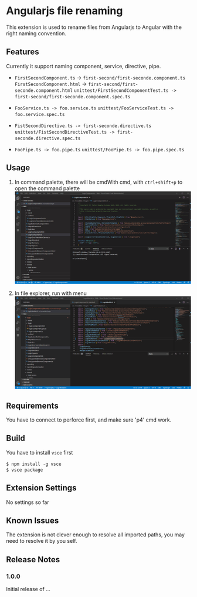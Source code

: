 # Angularjs file renaming

This extension is used to rename files from Angularjs to Angular with the right naming convention.

## Features

Currently it support naming component, service, directive, pipe.

* `FirstSecondComponent.ts` -> `first-second/first-seconde.component.ts`
`FirstSecondComponent.html` -> `first-second/first-seconde.component.html`
`unittest/FirstSecondComponentTest.ts -> first-second/first-seconde.component.spec.ts`

* `FooService.ts -> foo.service.ts`
  `unittest/FooServiceTest.ts -> foo.service.spec.ts`

* `FistSecondDirective.ts -> first-seconde.directive.ts`
`unittest/FistSecondDirectiveTest.ts -> first-seconde.directive.spec.ts`

* `FooPipe.ts -> foo.pipe.ts`
`unittest/FooPipe.ts -> foo.pipe.spec.ts`

## Usage

1. In command palette, there will be cmdWith cmd, with `ctrl+shift+p` to open the command palette
![Rename active file example](image/rename_active_file.gif)

2. In file explorer, run with menu
![Rename selected file example](image/rename_selected_file.gif)

## Requirements

You have to connect to perforce first, and make sure 'p4' cmd work.

## Build

You have to install `vsce` first

```
$ npm install -g vsce
$ vsce package
```

## Extension Settings

No settings so far

## Known Issues

The extension is not clever enough to resolve all imported paths, you may need to resolve it by you self.

## Release Notes


### 1.0.0

Initial release of ...
